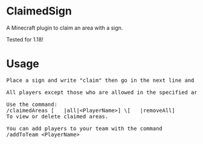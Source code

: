 # ClaimedSign
A Minecraft plugin to claim an area with a sign.

Tested for 1.18!

# Usage
<pre>
Place a sign and write "claim" then go in the next line and then specify your radius in a whole number.

All players except those who are allowed in the specified area are will get a chat notification when building in that area. 

Use the command:
/claimedAreas [&nbsp;&nbsp;&nbsp;|all|&lt;PlayerName&gt;] \[&nbsp;&nbsp;&nbsp;|removeAll]
To view or delete claimed areas.
  
You can add players to your team with the command
/addToTeam &lt;PlayerName&gt;
</pre>
